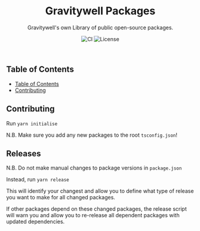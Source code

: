 <h1 align="center">Gravitywell Packages</h1>
<p align="center">Gravitywell's own Library of public open-source packages.</p>
<p align="center">
  <img src="https://img.shields.io/github/workflow/status/GravitywellUK/packages/CI/master" alt="CI" />
  <img src="https://img.shields.io/github/license/gravitywelluk/packages" alt="License" />
</p>
<br />

## Table of Contents
- [Table of Contents](#table-of-contents)
- [Contributing](#contributing)

## Contributing

Run `yarn initialise`

N.B. Make sure you add any new packages to the root `tsconfig.json`!

## Releases

N.B. Do not make manual changes to package versions in `package.json`

Instead, run `yarn release`

This will identify your changest and allow you to define what type of release you want to make for all changed packages.

If other packages depend on these changed packages, the release script will warn you and allow you to re-release all dependent packages with updated dependencies.